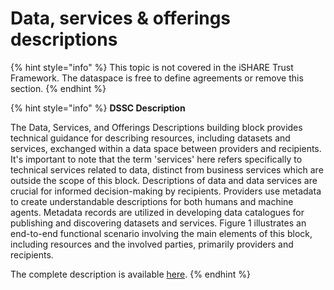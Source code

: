 # Data, services & offerings descriptions

{% hint style="info" %}
This topic is not covered in the iSHARE Trust Framework. The dataspace is free to define agreements or remove this section.
{% endhint %}

{% hint style="info" %}
**DSSC Description**

The Data, Services, and Offerings Descriptions building block provides technical guidance for describing resources, including datasets and services, exchanged within a data space between providers and recipients. It's important to note that the term 'services' here refers specifically to technical services related to data, distinct from business services which are outside the scope of this block. Descriptions of data and data services are crucial for informed decision-making by recipients. Providers use metadata to create understandable descriptions for both humans and machine agents. Metadata records are utilized in developing data catalogues for publishing and discovering datasets and services. Figure 1 illustrates an end-to-end functional scenario involving the main elements of this block, including resources and the involved parties, primarily providers and recipients.

The complete description is available [here](https://dssc.eu/space/BVE/357075789/Data%2C+Services+and+Offerings+Descriptions).
{% endhint %}

